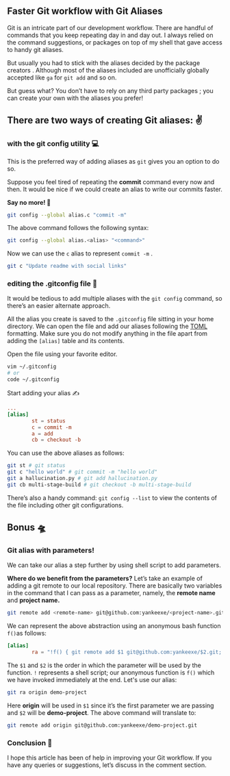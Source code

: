 ##  Faster Git workflow with Git Aliases

Git is an intricate part of our development workflow. There are handful of commands that you keep repeating day in and day out. I always relied on the command suggestions, or packages on top of my shell that gave access to handy git aliases.

But usually you had to stick with the aliases decided by the package creators . Although most of the aliases included are unofficially globally accepted like `ga` for `git add` and so on.

But guess what? You don’t have to rely on any third party packages ; you can create your own with the aliases you prefer!

## **There are two ways of creating Git aliases: ✌**

### **with the git config utility** 💻

This is the preferred way of adding aliases as `git` gives you an option to do so.

Suppose you feel tired of repeating the **commit** command every now and then. It would be nice if we could create an alias to write our commits faster.

**Say no more! 🎉**

```bash
git config --global alias.c "commit -m"
```

The above command follows the following syntax:

```bash
git config --global alias.<alias> "<command>"
```

Now we can use the `c` alias to represent `commit -m` .

```bash
git c "Update readme with social links"
```

### **editing the .gitconfig file** 📝

It would be tedious to add multiple aliases with the `git config` command, so there’s an easier alternate approach.

All the alias you create is saved to the `.gitconfig` file sitting in your home directory. We can open the file and add our aliases following the [TOML ](https://github.com/toml-lang/toml)formatting. Make sure you do not modify anything in the file apart from adding the `[alias]` table and its contents.

Open the file using your favorite editor.

```bash
vim ~/.gitconfig
# or
code ~/.gitconfig
```

Start adding your alias ✍️

```toml
...
[alias]
        st = status
        c = commit -m
        a = add
        cb = checkout -b
```

You can use the above aliases as follows:

```bash
git st # git status
git c "hello world" # git commit -m "hello world"
git a hallucination.py # git add hallucination.py
git cb multi-stage-build # git checkout -b multi-stage-build
```

There’s also a handy command: `git config --list` to view the contents of the file including other git configurations.

## **Bonus** 🛸

### **Git alias with parameters!**

We can take our alias a step further by using shell script to add parameters.

**Where do we benefit from the parameters?**
Let’s take an example of adding a git remote to our local repository. There are basically two variables in the command that I can pass as a parameter, namely, the **remote name** and **project name.**

```bash
git remote add <remote-name> git@github.com:yankeexe/<project-name>.git
```

We can represent the above abstraction using an anonymous bash function `f()`as follows:

```toml
[alias]
        ra = "!f() { git remote add $1 git@github.com:yankeexe/$2.git; };f"
```

The `$1` and `$2` is the order in which the parameter will be used by the function. `!` represents a shell script; our anonymous function is `f()` which we have invoked immediately at the end.
Let's use our alias:

```bash
git ra origin demo-project
```

Here **origin** will be used in `$1` since it’s the first parameter we are passing and `$2` will be **demo-project**.
The above command will translate to:

```bash
git remote add origin git@github.com:yankeexe/demo-project.git
```

### **Conclusion** 🚀

I hope this article has been of help in improving your Git workflow. If you have any queries or suggestions, let’s discuss in the comment section.
